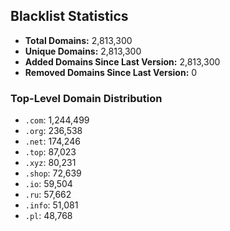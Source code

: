 ## Blacklist Statistics

- **Total Domains:** 2,813,300
- **Unique Domains:** 2,813,300
- **Added Domains Since Last Version:** 2,813,300
- **Removed Domains Since Last Version:** 0

### Top-Level Domain Distribution

-  `.com`: 1,244,499
-  `.org`: 236,538
-  `.net`: 174,246
-  `.top`: 87,023
-  `.xyz`: 80,231
-  `.shop`: 72,639
-  `.io`: 59,504
-  `.ru`: 57,662
-  `.info`: 51,081
-  `.pl`: 48,768
